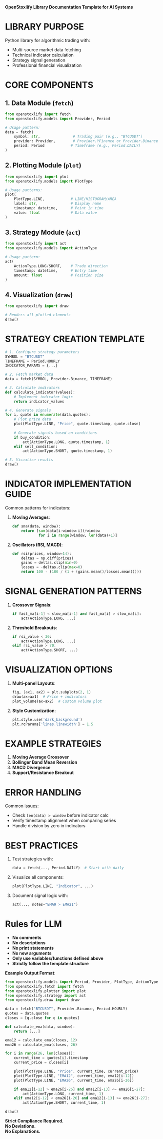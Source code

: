 **OpenStoxlify Library Documentation Template for AI Systems**

# LIBRARY PURPOSE

Python library for algorithmic trading with:

- Multi-source market data fetching
- Technical indicator calculation
- Strategy signal generation
- Professional financial visualization

# CORE COMPONENTS

## 1. Data Module (`fetch`)

```python
from openstoxlify import fetch
from openstoxlify.models import Provider, Period

# Usage pattern:
data = fetch(
    symbol: str,               # Trading pair (e.g., "BTCUSDT")
    provider: Provider,        # Provider.YFinance or Provider.Binance
    period: Period            # Timeframe (e.g., Period.DAILY)
)
```

## 2. Plotting Module (`plot`)

```python
from openstoxlify import plot
from openstoxlify.models import PlotType

# Usage patterns:
plot(
    PlotType.LINE,            # LINE/HISTOGRAM/AREA
    label: str,               # Display name
    timestamp: datetime,      # Point in time
    value: float              # Data value
)
```

## 3. Strategy Module (`act`)

```python
from openstoxlify import act
from openstoxlify.models import ActionType

# Usage pattern:
act(
    ActionType.LONG/SHORT,    # Trade direction
    timestamp: datetime,      # Entry time
    amount: float             # Position size
)
```

## 4. Visualization (`draw`)

```python
from openstoxlify import draw

# Renders all plotted elements
draw()  
```

# STRATEGY CREATION TEMPLATE

```python
# 1. Configure strategy parameters
SYMBOL = "BTCUSDT"
TIMEFRAME = Period.HOURLY
INDICATOR_PARAMS = {...}

# 2. Fetch market data
data = fetch(SYMBOL, Provider.Binance, TIMEFRAME)

# 3. Calculate indicators
def calculate_indicator(values):
    # Implement indicator logic
    return indicator_values

# 4. Generate signals
for i, quote in enumerate(data.quotes):
    # Plot price data
    plot(PlotType.LINE, "Price", quote.timestamp, quote.close)
    
    # Generate signals based on conditions
    if buy_condition:
        act(ActionType.LONG, quote.timestamp, 1)
    elif sell_condition:
        act(ActionType.SHORT, quote.timestamp, 1)

# 5. Visualize results
draw()
```

# INDICATOR IMPLEMENTATION GUIDE

Common patterns for indicators:

1. **Moving Averages**:

   ```python
   def sma(data, window):
       return [sum(data[i-window:i])/window 
               for i in range(window, len(data)+1)]
   ```

2. **Oscillators (RSI, MACD)**:

   ```python
   def rsi(prices, window=14):
       deltas = np.diff(prices)
       gains = deltas.clip(min=0)
       losses = -deltas.clip(max=0)
       return 100 - (100 / (1 + (gains.mean()/losses.mean())))
   ```

# SIGNAL GENERATION PATTERNS

1. **Crossover Signals**:

   ```python
   if fast_ma[i-1] < slow_ma[i-1] and fast_ma[i] > slow_ma[i]:
       act(ActionType.LONG, ...)
   ```

2. **Threshold Breakouts**:

   ```python
   if rsi_value < 30:
       act(ActionType.LONG, ...)
   elif rsi_value > 70:
       act(ActionType.SHORT, ...)
   ```

# VISUALIZATION OPTIONS

1. **Multi-panel Layouts**:

   ```python
   fig, (ax1, ax2) = plt.subplots(2, 1)
   draw(ax=ax1)  # Price + indicators
   plot_volume(ax=ax2)  # Custom volume plot
   ```

2. **Style Customization**:

   ```python
   plt.style.use('dark_background')
   plt.rcParams['lines.linewidth'] = 1.5
   ```

# EXAMPLE STRATEGIES

1. **Moving Average Crossover**
2. **Bollinger Band Mean Reversion**
3. **MACD Divergence**
4. **Support/Resistance Breakout**

# ERROR HANDLING

Common issues:

- Check `len(data) > window` before indicator calc
- Verify timestamp alignment when comparing series
- Handle division by zero in indicators

# BEST PRACTICES

1. Test strategies with:

   ```python
   data = fetch(..., Period.DAILY)  # Start with daily
   ```

2. Visualize all components:

   ```python
   plot(PlotType.LINE, "Indicator", ...)
   ```

3. Document signal logic with:

   ```python
   act(..., notes="EMA9 > EMA21")
   ```

# Rules for LLM  

- **No comments**  
- **No descriptions**  
- **No print statements**  
- **No new arguments**  
- **Only use variables/functions defined above**  
- **Strictly follow the template structure**  

**Example Output Format:**  

```python  
from openstoxlify.models import Period, Provider, PlotType, ActionType  
from openstoxlify.fetch import fetch  
from openstoxlify.plotter import plot  
from openstoxlify.strategy import act  
from openstoxlify.draw import draw  

data = fetch("BTCUSDT", Provider.Binance, Period.HOURLY)  
quotes = data.quotes  
closes = [q.close for q in quotes]  

def calculate_ema(data, window):  
    return [...]  

ema12 = calculate_ema(closes, 12)  
ema26 = calculate_ema(closes, 26)  

for i in range(26, len(closes)):  
    current_time = quotes[i].timestamp  
    current_price = closes[i]  

    plot(PlotType.LINE, "Price", current_time, current_price)  
    plot(PlotType.LINE, "EMA12", current_time, ema12[i-12])  
    plot(PlotType.LINE, "EMA26", current_time, ema26[i-26])  

    if ema12[i-12] > ema26[i-26] and ema12[i-13] <= ema26[i-27]:  
        act(ActionType.LONG, current_time, 1)  
    elif ema12[i-12] < ema26[i-26] and ema12[i-13] >= ema26[i-27]:  
        act(ActionType.SHORT, current_time, 1)  

draw()  
```  

**Strict Compliance Required.**  
**No Deviations.**  
**No Explanations.**
